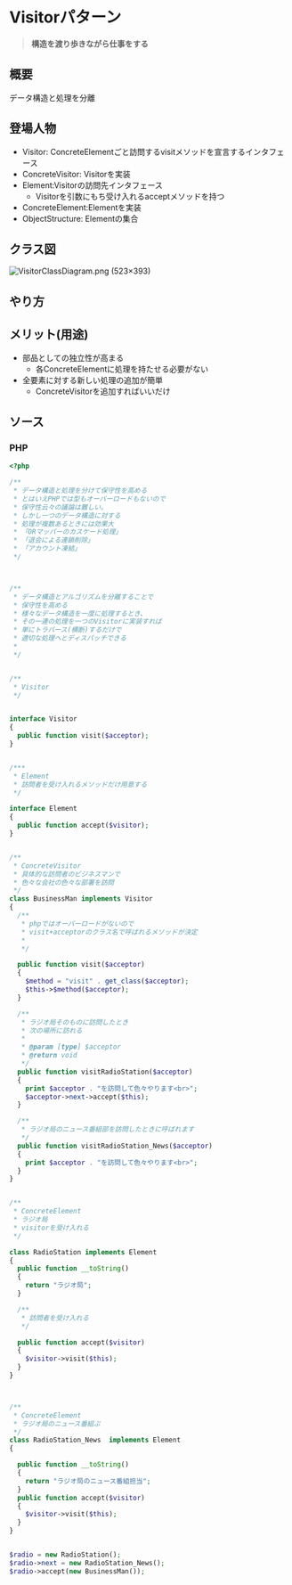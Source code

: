 # Visitorパターン

> **構造を渡り歩きながら仕事をする**


## 概要

データ構造と処理を分離

## 登場人物

- Visitor: ConcreteElementごと訪問するvisitメソッドを宣言するインタフェース
- ConcreteVisitor: Visitorを実装
- Element:Visitorの訪問先インタフェース
  - Visitorを引数にもち受け入れるacceptメソッドを持つ
- ConcreteElement:Elementを実装
- ObjectStructure: Elementの集合


## クラス図

![VisitorClassDiagram\.png \(523×393\)](https://upload.wikimedia.org/wikipedia/commons/8/8d/VisitorClassDiagram.png)


## やり方

## メリット(用途)

- 部品としての独立性が高まる
  - 各ConcreteElementに処理を持たせる必要がない
- 全要素に対する新しい処理の追加が簡単 
  - ConcreteVisitorを追加すればいいだけ


## ソース

### PHP

```php
<?php

/**
 * データ構造と処理を分けて保守性を高める
 * とはいえPHPでは型もオーバーロードもないので
 * 保守性云々の議論は難しい。
 * しかし一つのデータ構造に対する
 * 処理が複数あるときには効果大
 * 「ORマッパーのカスケード処理」
 * 「退会による連鎖削除」
 * 「アカウント凍結」
 */



/**
 * データ構造とアルゴリズムを分離することで
 * 保守性を高める
 * 様々なデータ構造を一度に処理するとき、
 * その一連の処理を一つのVisitorに実装すれば
 * 単にトラバース(横断)するだけで
 * 適切な処理へとディスパッチできる
 * 
 */


/**
 * Visitor
 */


interface Visitor
{
  public function visit($acceptor);
}


/***
 * Element
 * 訪問者を受け入れるメソッドだけ用意する
 */

interface Element
{
  public function accept($visitor);
}


/**
 * ConcreteVisitor
 * 具体的な訪問者のビジネスマンで
 * 色々な会社の色々な部署を訪問
 */
class BusinessMan implements Visitor
{
  /**
   * phpではオーバーロードがないので
   * visit+acceptorのクラス名で呼ばれるメソッドが決定
   * 
   */

  public function visit($acceptor)
  {
    $method = "visit" . get_class($acceptor);
    $this->$method($acceptor);
  }

  /**
   * ラジオ局そのものに訪問したとき
   * 次の場所に訪れる
   *
   * @param [type] $acceptor
   * @return void
   */
  public function visitRadioStation($acceptor)
  {
    print $acceptor . "を訪問して色々やります<br>";
    $acceptor->next->accept($this);
  }

  /**
   * ラジオ局のニュース番組部を訪問したときに呼ばれます
   */
  public function visitRadioStation_News($acceptor)
  {
    print $acceptor . "を訪問して色々やります<br>";
  }
}


/**
 * ConcreteElement
 * ラジオ局
 * visitorを受け入れる
 */

class RadioStation implements Element
{
  public function __toString()
  {
    return "ラジオ局";
  }

  /**
   * 訪問者を受け入れる
   */

  public function accept($visitor)
  {
    $visitor->visit($this);
  }
}



/**
 * ConcreteElement
 * ラジオ局のニュース番組ぶ
 */
class RadioStation_News  implements Element
{

  public function __toString()
  {
    return "ラジオ局のニュース番組担当";
  }
  public function accept($visitor)
  {
    $visitor->visit($this);
  }
}


$radio = new RadioStation();
$radio->next = new RadioStation_News();
$radio->accept(new BusinessMan());

```
